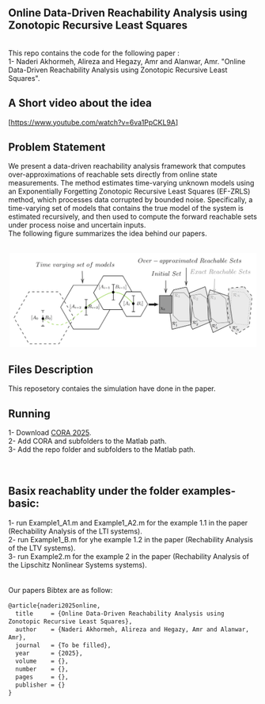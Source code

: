 ## Online Data-Driven Reachability Analysis using Zonotopic Recursive Least Squares
<br/> 
This repo contains the code for the following paper :<br/> 
1- Naderi Akhormeh, Alireza and Hegazy, Amr and Alanwar, Amr. "Online Data-Driven Reachability Analysis using Zonotopic Recursive Least Squares".

## A Short video about the idea
 
 [https://www.youtube.com/watch?v=6va1PpCKL9A]

## Problem Statement
We present a data-driven reachability analysis framework that computes over-approximations of reachable sets directly from online state measurements. The method estimates time-varying unknown models using an Exponentially Forgetting Zonotopic Recursive Least Squares (EF-ZRLS) method, which processes data corrupted by bounded noise. Specifically, a time-varying set of models that contains the true model of the system is estimated recursively, and then used to compute the forward reachable sets under process noise and uncertain inputs.<br />
The following figure summarizes the idea behind our papers.
<br /> <br />
<p align="center">
<img
src="Figures/diagram.jpg"
raw=true
alt="Subject Pronouns"
width=500
/>
</p>

## Files Description 
This reposetory contaies the simulation have done in the paper.<br />


## Running 
1- Download [CORA 2025](https://tumcps.github.io/CORA//pages/archive/v2025/index.html).<br />
2- Add CORA and subfolders to the Matlab path.  <br />
3- Add the repo folder and subfolders to the Matlab path.  <br />
<br />
<br />
## Basix reachablity under the folder examples-basic:<br />
1- run Example1_A1.m and Example1_A2.m for the example 1.1 in the paper (Rechability Analysis of the LTI systems).<br />
2- run Example1_B.m for yhe example 1.2 in the paper (Rechability Analysis of the LTV systems).<br />
3- run Example2.m for the example 2 in the paper (Rechability Analysis of the Lipschitz Nonlinear Systems systems).<br />
<br />
<br />
Our papers Bibtex are as follow:<br />
```
@article{naderi2025online,
  title     = {Online Data-Driven Reachability Analysis using Zonotopic Recursive Least Squares},
  author    = {Naderi Akhormeh, Alireza and Hegazy, Amr and Alanwar, Amr},
  journal   = {To be filled},
  year      = {2025},
  volume    = {},
  number    = {},
  pages     = {},
  publisher = {}
}

```
